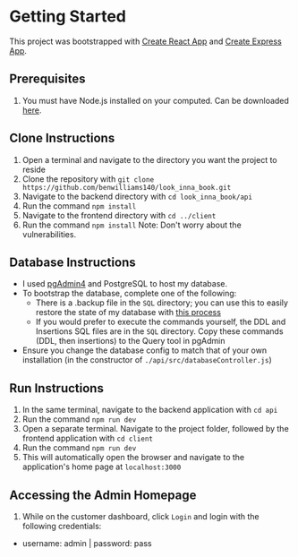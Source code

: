 # Getting Started

This project was bootstrapped with [Create React App](https://github.com/facebook/create-react-app) and [Create Express App](https://www.npmjs.com/package/create-nodejs-express-app).

## Prerequisites
1. You must have Node.js installed on your computed. Can be downloaded [here](https://nodejs.org/en/download/).

## Clone Instructions
1. Open a terminal and navigate to the directory you want the project to reside
2. Clone the repository with `git clone https://github.com/benwilliams140/look_inna_book.git`
3. Navigate to the backend directory with `cd look_inna_book/api`
4. Run the command `npm install`
5. Navigate to the frontend directory with `cd ../client`
6. Run the command `npm install`
Note: Don't worry about the vulnerabilities.

## Database Instructions
- I used [pgAdmin4](https://www.pgadmin.org/download/) and PostgreSQL to host my database.
- To bootstrap the database, complete one of the following:
    - There is a .backup file in the `SQL` directory; you can use this to easily restore the state of my database with [this process](https://o7planning.org/11913/backup-and-restore-postgres-database-with-pgadmin#a33893371)
    - If you would prefer to execute the commands yourself, the DDL and Insertions SQL files are in the `SQL` directory. Copy these commands (DDL, then insertions) to the Query tool in pgAdmin
- Ensure you change the database config to match that of your own installation (in the constructor of `./api/src/databaseController.js`)

## Run Instructions
1. In the same terminal, navigate to the backend application with `cd api`
2. Run the command `npm run dev`
3. Open a separate terminal. Navigate to the project folder, followed by the frontend application with `cd client`
4. Run the command `npm run dev`
5. This will automatically open the browser and navigate to the application's home page at `localhost:3000`

## Accessing the Admin Homepage
1. While on the customer dashboard, click `Login` and login with the following credentials:
- username: admin | password: pass